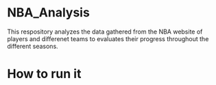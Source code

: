 # NBA_Analysis
This respository analyzes the data gathered from the NBA website of players and differenet teams to evaluates their progress throughout the different seasons.

# How to run it
